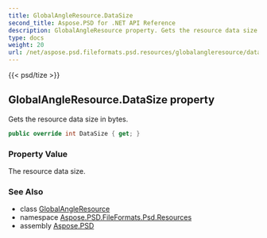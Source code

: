 ```yaml
---
title: GlobalAngleResource.DataSize
second_title: Aspose.PSD for .NET API Reference
description: GlobalAngleResource property. Gets the resource data size in bytes
type: docs
weight: 20
url: /net/aspose.psd.fileformats.psd.resources/globalangleresource/datasize/
---
```

{{< psd/tize >}}
## GlobalAngleResource.DataSize property

Gets the resource data size in bytes.

```csharp
public override int DataSize { get; }
```

### Property Value

The resource data size.

### See Also

* class [GlobalAngleResource](../)
* namespace [Aspose.PSD.FileFormats.Psd.Resources](../../globalangleresource/)
* assembly [Aspose.PSD](../../../)


